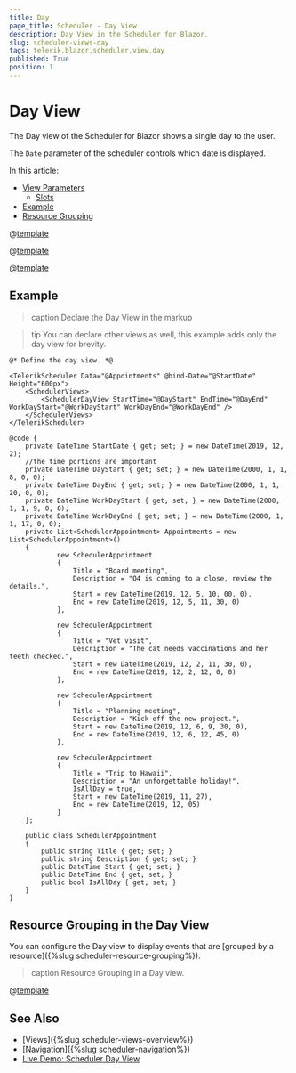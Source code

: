 ```yaml
---
title: Day
page_title: Scheduler - Day View
description: Day View in the Scheduler for Blazor.
slug: scheduler-views-day
tags: telerik,blazor,scheduler,view,day
published: True
position: 1
---
```


# Day View

The Day view of the Scheduler for Blazor shows a single day to the user.

The `Date` parameter of the scheduler controls which date is displayed.

In this article:

* [View Parameters](#view-parameters)
	* [Slots](#slots)
* [Example](#example)
* [Resource Grouping](#resource-grouping-in-the-day-view)

@[template](/_contentTemplates/scheduler/views.md#day-views-common-properties)

@[template](/_contentTemplates/scheduler/views.md#visible-times-tip)

@[template](/_contentTemplates/scheduler/views.md#day-slots-explanation)

## Example

>caption Declare the Day View in the markup

>tip You can declare other views as well, this example adds only the day view for brevity.

````CSHTML
@* Define the day view. *@

<TelerikScheduler Data="@Appointments" @bind-Date="@StartDate" Height="600px">
    <SchedulerViews>
        <SchedulerDayView StartTime="@DayStart" EndTime="@DayEnd" WorkDayStart="@WorkDayStart" WorkDayEnd="@WorkDayEnd" />
    </SchedulerViews>
</TelerikScheduler>

@code {
    private DateTime StartDate { get; set; } = new DateTime(2019, 12, 2);
    //the time portions are important
    private DateTime DayStart { get; set; } = new DateTime(2000, 1, 1, 8, 0, 0);
    private DateTime DayEnd { get; set; } = new DateTime(2000, 1, 1, 20, 0, 0);
    private DateTime WorkDayStart { get; set; } = new DateTime(2000, 1, 1, 9, 0, 0);
    private DateTime WorkDayEnd { get; set; } = new DateTime(2000, 1, 1, 17, 0, 0);
    private List<SchedulerAppointment> Appointments = new List<SchedulerAppointment>()
    {
            new SchedulerAppointment
            {
                Title = "Board meeting",
                Description = "Q4 is coming to a close, review the details.",
                Start = new DateTime(2019, 12, 5, 10, 00, 0),
                End = new DateTime(2019, 12, 5, 11, 30, 0)
            },

            new SchedulerAppointment
            {
                Title = "Vet visit",
                Description = "The cat needs vaccinations and her teeth checked.",
                Start = new DateTime(2019, 12, 2, 11, 30, 0),
                End = new DateTime(2019, 12, 2, 12, 0, 0)
            },

            new SchedulerAppointment
            {
                Title = "Planning meeting",
                Description = "Kick off the new project.",
                Start = new DateTime(2019, 12, 6, 9, 30, 0),
                End = new DateTime(2019, 12, 6, 12, 45, 0)
            },

            new SchedulerAppointment
            {
                Title = "Trip to Hawaii",
                Description = "An unforgettable holiday!",
                IsAllDay = true,
                Start = new DateTime(2019, 11, 27),
                End = new DateTime(2019, 12, 05)
            }
    };

    public class SchedulerAppointment
    {
        public string Title { get; set; }
        public string Description { get; set; }
        public DateTime Start { get; set; }
        public DateTime End { get; set; }
        public bool IsAllDay { get; set; }
    }
}
````

## Resource Grouping in the Day View

You can configure the Day view to display events that are [grouped by a resource]({%slug scheduler-resource-grouping%}).

>caption Resource Grouping in a Day view.

@[template](/_contentTemplates/scheduler/views.md#resource-grouping-code-snippet-for-examples)

## See Also

* [Views]({%slug scheduler-views-overview%})
* [Navigation]({%slug scheduler-navigation%})
* [Live Demo: Scheduler Day View](https://demos.telerik.com/blazor-ui/scheduler/day-view)
